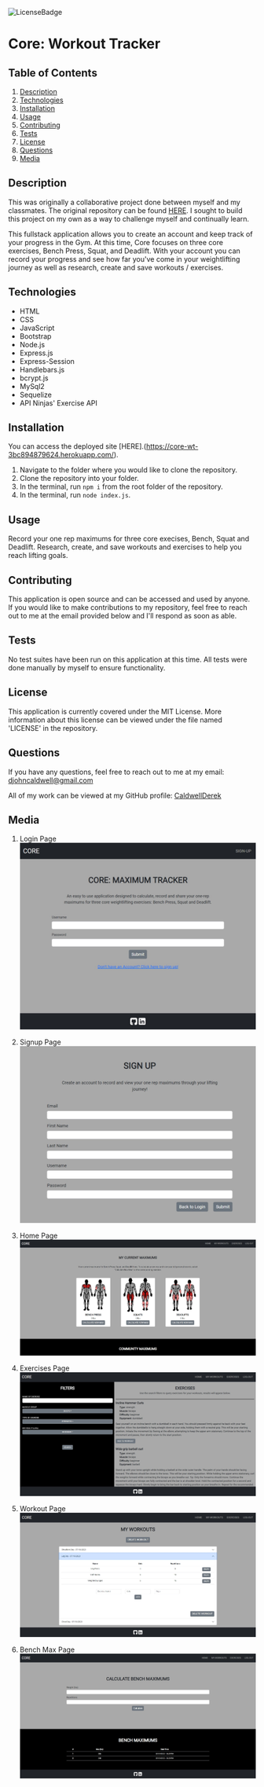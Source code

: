 ![LicenseBadge](https://img.shields.io/badge/License-MIT-blue)
# Core: Workout Tracker

## Table of Contents
1. [Description](#description)
2. [Technologies](#technologies)
3. [Installation](#installation)
4. [Usage](#usage)
5. [Contributing](#contributing)
6. [Tests](#tests)
7. [License](#license)
8. [Questions](#questions)
9. [Media](#media)

## Description
This was originally a collaborative project done between myself and my classmates. The original repository can be found [HERE](https://github.com/Raflores10/workout-tracker). I sought to build this project on my own as a way to challenge myself and continually learn. 

This fullstack application allows you to create an account and keep track of your progress in the Gym. At this time, Core focuses on three core exercises, Bench Press, Squat, and Deadlift. With your account you can record your progress and see how far you've come in your weightlifting journey as well as research, create and save workouts / exercises.

## Technologies
- HTML
- CSS
- JavaScript
- Bootstrap
- Node.js
- Express.js
- Express-Session
- Handlebars.js
- bcrypt.js
- MySql2
- Sequelize
- API Ninjas' Exercise API

## Installation
You can access the deployed site [HERE].(https://core-wt-3bc894879624.herokuapp.com/). 

1. Navigate to the folder where you would like to clone the repository.
2. Clone the repository into your folder.
3. In the terminal, run `npm i` from the root folder of the repository.
4. In the terminal, run `node index.js`.

## Usage
Record your one rep maximums for three core execises, Bench, Squat and Deadlift. Research, create, and save workouts and exercises to help you reach lifting goals.

## Contributing
This application is open source and can be accessed and used by anyone. If you would like to make contributions to my repository, feel free to reach out to me at the email provided below and I'll respond as soon as able.

## Tests
No test suites have been run on this application at this time. All tests were done manually by myself to ensure functionality.

## License
This application is currently covered under the MIT License. More information about this license can be viewed under the file named 'LICENSE' in the repository.

## Questions
If you have any questions, feel free to reach out to me at my email: djohncaldwell@gmail.com

All of my work can be viewed at my GitHub profile: [CaldwellDerek](https://github.com/CaldwellDerek)

## Media

1. Login Page
![login](./public/assets/login.jpg)

2. Signup Page
![signup](./public/assets/signup.jpg)

3. Home Page
![home](./public/assets/home.jpg)

4. Exercises Page
![home](./public/assets/exercise.jpg)

4. Workout Page
![home](./public/assets/workouts.jpg)

4. Bench Max Page
![home](./public/assets/bench-max.jpg)